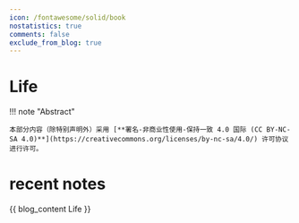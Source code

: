 ```yaml
---
icon: /fontawesome/solid/book
nostatistics: true
comments: false
exclude_from_blog: true
---
```

# Life

!!! note "Abstract"

    本部分内容（除特别声明外）采用 [**署名-非商业性使用-保持一致 4.0 国际 (CC BY-NC-SA 4.0)**](https://creativecommons.org/licenses/by-nc-sa/4.0/) 许可协议进行许可。
    
# recent notes

{{ blog_content Life }}
